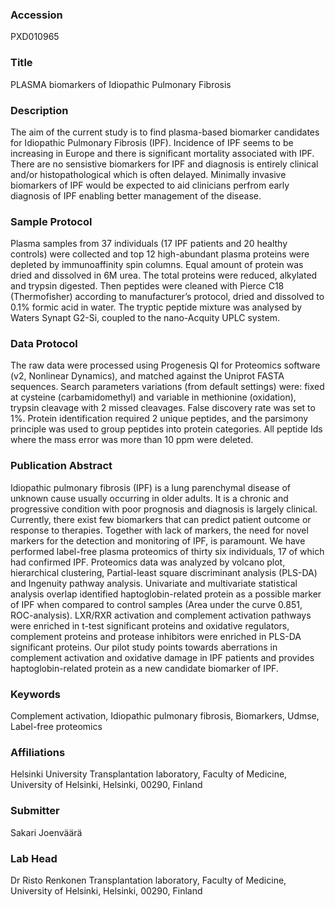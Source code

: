 ### Accession
PXD010965

### Title
PLASMA biomarkers of Idiopathic Pulmonary Fibrosis

### Description
The aim of the current study is to find plasma-based biomarker candidates for Idiopathic Pulmonary Fibrosis (IPF). Incidence of IPF seems to be increasing in Europe and there is significant mortality associated with IPF. There are no sensistive biomarkers for IPF and diagnosis is entirely clinical and/or histopathological which is often delayed. Minimally invasive biomarkers of IPF would be expected to aid clinicians perfrom early diagnosis of IPF enabling better management of the disease.

### Sample Protocol
Plasma samples from 37 individuals (17 IPF patients and 20 healthy controls) were collected and top 12 high-abundant plasma proteins were depleted by immunoaffinity spin columns. Equal amount of protein was dried and dissolved in 6M urea. The total proteins were reduced, alkylated and trypsin digested. Then peptides were cleaned with Pierce C18 (Thermofisher) according to manufacturer’s protocol, dried and dissolved to 0.1% formic acid in water. The tryptic peptide mixture was analysed by Waters Synapt G2-Si, coupled to the nano-Acquity UPLC system.

### Data Protocol
The raw data were processed using Progenesis QI for Proteomics software (v2, Nonlinear Dynamics), and matched against the Uniprot FASTA sequences. Search parameters variations (from default settings) were: fixed at cysteine (carbamidomethyl) and variable in methionine (oxidation), trypsin cleavage with 2 missed cleavages. False discovery rate was set to 1%. Protein identification required 2 unique peptides, and the parsimony principle was used to group peptides into protein categories. All peptide Ids where the mass error was more than 10 ppm were deleted.

### Publication Abstract
Idiopathic pulmonary fibrosis (IPF) is a lung parenchymal disease of unknown cause usually occurring in older adults. It is a chronic and progressive condition with poor prognosis and diagnosis is largely clinical. Currently, there exist few biomarkers that can predict patient outcome or response to therapies. Together with lack of markers, the need for novel markers for the detection and monitoring of IPF, is paramount. We have performed label-free plasma proteomics of thirty six individuals, 17 of which had confirmed IPF. Proteomics data was analyzed by volcano plot, hierarchical clustering, Partial-least square discriminant analysis (PLS-DA) and Ingenuity pathway analysis. Univariate and multivariate statistical analysis overlap identified haptoglobin-related protein as a possible marker of IPF when compared to control samples (Area under the curve 0.851, ROC-analysis). LXR/RXR activation and complement activation pathways were enriched in t-test significant proteins and oxidative regulators, complement proteins and protease inhibitors were enriched in PLS-DA significant proteins. Our pilot study points towards aberrations in complement activation and oxidative damage in IPF patients and provides haptoglobin-related protein as a new candidate biomarker of IPF.

### Keywords
Complement activation, Idiopathic pulmonary fibrosis, Biomarkers, Udmse, Label-free proteomics

### Affiliations
Helsinki University
Transplantation laboratory, Faculty of Medicine, University of Helsinki, Helsinki, 00290, Finland

### Submitter
Sakari Joenväärä

### Lab Head
Dr Risto Renkonen
Transplantation laboratory, Faculty of Medicine, University of Helsinki, Helsinki, 00290, Finland


